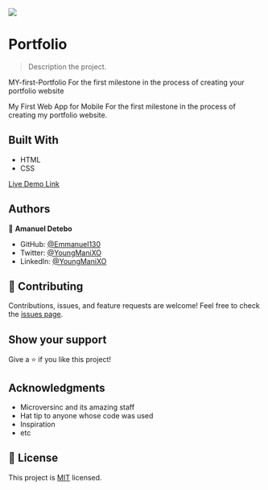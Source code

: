 ![](https://img.shields.io/badge/Microverse-blueviolet)
# Portfolio

> Description the project.

MY-first-Portfolio
For the first milestone in the process of creating your portfolio website


My First Web App for Mobile For the first milestone in the process of creating my portfolio website.


## Built With

- HTML
- CSS

[Live Demo Link](https://emmanuel130.github.io/Portfolio/)

## Authors

👤 **Amanuel Detebo**
- GitHub: [@Emmanuel130](https://github.com/Emmanuel130)
- Twitter: [@YoungManiXO](https://twitter.com/YoungManiXO)
- LinkedIn: [@YoungManiXO](https://www.linkedin.com/in/YoungManiXO)

## 🤝 Contributing
Contributions, issues, and feature requests are welcome!
Feel free to check the [issues page](../../issues/).

## Show your support
Give a ⭐️ if you like this project!

## Acknowledgments
- Microversinc and its amazing staff
- Hat tip to anyone whose code was used
- Inspiration
- etc

## 📝 License
This project is [MIT](./MIT.md) licensed.
